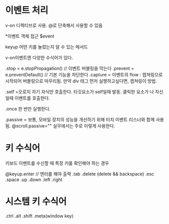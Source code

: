 # 이벤트 처리
v-on 디렉티브로 사용.
@로 단축해서 사용할 수 있음


*이벤트 객체 접근 $event

keyup
어떤 키를 눌렀는지 알 수 있는 메서드


v-on이벤트엔 다양한 수식어가 있다.

.stop = e.stopPropagation() // 이벤트 버블링을 막는다
.prevent = e.preventDefault() // 기본 기능을 차단한다
.capture = 
 이벤트의 flow :  캡쳐링으로 시작되어 버블링으로 마무리됨.
 만약 div 태그 먼저 실행하고싶다면, 캡쳐링이 방법.


.self
=오로지 자기 자식만 호출한다. 타깃요소가 self일때 발동.
클릭한 요소가 나 자신일때 이벤트를 호출한다.

.once
한 번만 실행한다.

.passive
= 보통, 모바일 장치의 성능을 개선하기 위해 터치 이벤트 리스너와 함께 사용됨.
@scroll.passive="" 실무에서는 주로 이렇게 사용한다.


# 키 수식어
키보드 이벤트를 수신할 때 특정 키를 확인해야 하는 경우

@keyup.enter // 엔터를 해야 출력
.tab
.delete (delete && backspace)
.esc
.space
.up
.down
.left
.right


# 시스템 키 수식어
.ctrl
.alt
.shift
.meta(window key)

